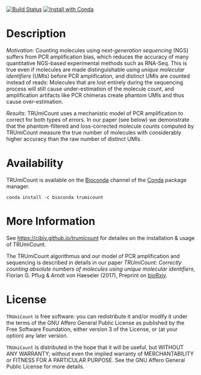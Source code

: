 [![Build Status](https://travis-ci.org/Cibiv/trumicount.svg?branch=master)](https://travis-ci.org/Cibiv/trumicount)
[![Install with Conda](https://anaconda.org/bioconda/trumicount/badges/installer/conda.svg)](https://anaconda.org/bioconda/trumicount)

# Description

*Motivation:*
Counting molecules using <i>next-generation sequencing</i> (NGS) suffers from
PCR amplification bias, which reduces the accuracy of many quantitative
NGS-based experimental methods such as RNA-Seq. This is true even if molecules
are made distinguishable using <i>unique molecular identifiers</i> (UMIs) before
PCR amplification, and distinct UMIs are counted instead of reads: Molecules
that are lost entirely during the sequencing process will still cause
under-estimation of the molecule count, and amplification artifacts like PCR
chimeras create phantom UMIs and thus cause over-estimation.<br>

*Results:* TRUmiCount uses a mechanistic model of PCR amplification to correct
for both types of errors. In our paper (see below) we demonstrate that the
phantom-filtered and loss-corrected molecule counts computed by TRUmiCount
measure the true number of molecules with considerably higher accuracy than the
raw number of distinct UMIs.<br>

# Availability

TRUmiCount is available on the [Bioconda](https://bioconda.github.io)
channel of the [Conda](https://conda.io) package manager.

```
conda install -c bioconda trumicount
```

# More Information

See https://cibiv.github.io/trumicount for detailes on the installation &
usage of TRUmiCount.

The TRUmiCount algorithmus and our model of PCR amplification and sequencing
is described in details in our paper *TRUmiCount: Correctly counting absolute
numbers of molecules using unique molecular identifiers*, Florian G. Pflug &
Arndt von Haeseler (2017), Preprint on [bioRxiv](https://www.biorxiv.org/content/early/2017/11/13/217778).

# License

`TRUmiCount` is free software: you can redistribute it and/or modify it under
the terms of the GNU Affero General Public License as published by the Free
Software Foundation, either version 3 of the License, or (at your option) any
later version.

`TRUmiCount` is distributed in the hope that it will be useful, but WITHOUT ANY
WARRANTY; without even the implied warranty of MERCHANTABILITY or FITNESS FOR
A PARTICULAR PURPOSE.  See the GNU Affero General Public License for more
details.
